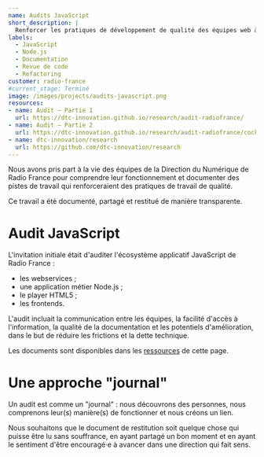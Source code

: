 ```yaml
---
name: Audits JavaScript
short_description: |
  Renforcer les pratiques de développement de qualité des équipes web à la Direction du Numérique.
labels:
  - JavaScript
  - Node.js
  - Documentation
  - Revue de code
  - Refactoring
customer: radio-france
#current_stage: Terminé
image: /images/projects/audits-javascript.png
resources:
- name: Audit — Partie 1
  url: https://dtc-innovation.github.io/research/audit-radiofrance/
- name: Audit — Partie 2
  url: https://dtc-innovation.github.io/research/audit-radiofrance/cockpit.html
- name: dtc-innovation/research
  url: https://github.com/dtc-innovation/research
---
```


Nous avons pris part à la vie des équipes de la Direction du Numérique de Radio France pour comprendre leur fonctionnement et documenter des pistes de travail qui renforceraient des pratiques de travail de qualité.

Ce travail a été documenté, partagé et restitué de manière transparente.

# Audit JavaScript

L'invitation initiale était d'auditer l'écosystème applicatif JavaScript de Radio France :

- les webservices ;
- une application métier Node.js ;
- le player HTML5 ;
- les frontends.

L'audit incluait la communication entre les équipes, la facilité d'accès à l'information, la qualité de la documentation et les potentiels d'amélioration, dans le but de réduire les frictions et la dette technique.

Les documents sont disponibles dans les [ressources](#resources) de cette page.

# Une approche "journal"

Un audit est comme un "journal" : nous découvrons des personnes, nous comprenons leur(s) manière(s) de fonctionner et nous créons un lien.

Nous souhaitons que le document de restitution soit quelque chose qui puisse être lu sans souffrance, en ayant partagé un bon moment et en ayant le sentiment d'être encouragé·e à avancer dans une direction qui fait sens.
